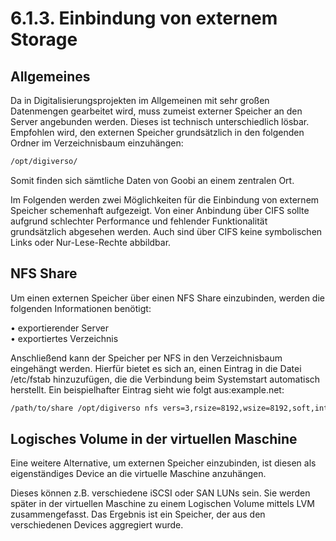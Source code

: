 # 6.1.3. Einbindung von externem Storage

## **Allgemeines**

Da in Digitalisierungsprojekten im Allgemeinen mit sehr großen Datenmengen gearbeitet wird, muss zumeist externer Speicher an den Server angebunden werden. Dieses ist technisch unterschiedlich lösbar. Empfohlen wird, den externen Speicher grundsätzlich in den folgenden Ordner im Verzeichnisbaum einzuhängen:

```bash
/opt/digiverso/
```

Somit finden sich sämtliche Daten von Goobi an einem zentralen Ort.

Im Folgenden werden zwei Möglichkeiten für die Einbindung von externem Speicher schemenhaft aufgezeigt. Von einer Anbindung über CIFS sollte aufgrund schlechter Performance und fehlender Funktionalität grundsätzlich abgesehen werden. Auch sind über CIFS keine symbolischen Links oder Nur-Lese-Rechte abbildbar.

## **NFS Share**

Um einen externen Speicher über einen NFS Share einzubinden, werden die folgenden Informationen benötigt:

• exportierender Server  
• exportiertes Verzeichnis

Anschließend kann der Speicher per NFS in den Verzeichnisbaum eingehängt werden. Hierfür bietet es sich an, einen Eintrag in die Datei /etc/fstab hinzuzufügen, die die Verbindung beim Systemstart automatisch herstellt. Ein beispielhafter Eintrag sieht wie folgt aus:example.net:

```bash
/path/to/share /opt/digiverso nfs vers=3,rsize=8192,wsize=8192,soft,intr,rw,auto 0 0
```

## **Logisches Volume in der virtuellen Maschine**

Eine weitere Alternative, um externen Speicher einzubinden, ist diesen als eigenständiges Device an die virtuelle Maschine anzuhängen. 

Dieses können z.B. verschiedene iSCSI oder SAN LUNs sein. Sie werden später in der virtuellen Maschine zu einem Logischen Volume mittels LVM zusammengefasst. Das Ergebnis ist ein Speicher, der aus den verschiedenen Devices aggregiert wurde.


